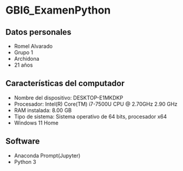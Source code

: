 # GBI6_ExamenPython
## Datos personales 
- Romel Alvarado
- Grupo 1
- Archidona
- 21 años
## Características del computador 
- Nombre del dispositivo:	DESKTOP-E1MKDKP
- Procesador:	Intel(R) Core(TM) i7-7500U CPU @ 2.70GHz   2.90 GHz
- RAM instalada:	8.00 GB
- Tipo de sistema:	Sistema operativo de 64 bits, procesador x64
- Windows 11 Home
## Software
- Anaconda Prompt(Jupyter)
- Python 3

